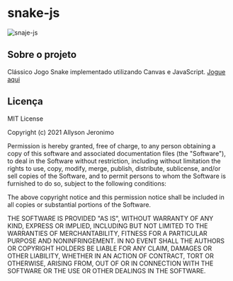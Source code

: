 # snake-js

![snaje-js](https://user-images.githubusercontent.com/32485354/104504259-f193a900-55c0-11eb-8822-73b3ed78d91b.png)

## Sobre o projeto

Clássico Jogo Snake implementado utilizando Canvas e JavaScript. 
[Jogue aqui](https://allysonjeronimo.github.io/snake-js/)

## Licença

MIT License

Copyright (c) 2021 Allyson Jeronimo

Permission is hereby granted, free of charge, to any person obtaining a copy
of this software and associated documentation files (the "Software"), to deal
in the Software without restriction, including without limitation the rights
to use, copy, modify, merge, publish, distribute, sublicense, and/or sell
copies of the Software, and to permit persons to whom the Software is
furnished to do so, subject to the following conditions:

The above copyright notice and this permission notice shall be included in all
copies or substantial portions of the Software.

THE SOFTWARE IS PROVIDED "AS IS", WITHOUT WARRANTY OF ANY KIND, EXPRESS OR
IMPLIED, INCLUDING BUT NOT LIMITED TO THE WARRANTIES OF MERCHANTABILITY,
FITNESS FOR A PARTICULAR PURPOSE AND NONINFRINGEMENT. IN NO EVENT SHALL THE
AUTHORS OR COPYRIGHT HOLDERS BE LIABLE FOR ANY CLAIM, DAMAGES OR OTHER
LIABILITY, WHETHER IN AN ACTION OF CONTRACT, TORT OR OTHERWISE, ARISING FROM,
OUT OF OR IN CONNECTION WITH THE SOFTWARE OR THE USE OR OTHER DEALINGS IN THE
SOFTWARE.











